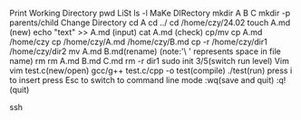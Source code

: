 Print Working Directory
  pwd
LiSt
  ls -l
MaKe DIRectory
  mkdir A B C
  mkdir -p parents/child
Change Directory
  cd A
  cd ../
  cd /home/czy/24.02
touch A.md (new)
echo "text" >> A.md (input)
cat A.md (check)
cp/mv
  cp A.md /home/czy
  cp /home/czy/A.md /home/czy/B.md
  cp -r /home/czy/dir1 /home/czy/dir2
  mv A.md B.md(rename)
(note:'\ ' represents space in file name)
rm
  rm A.md B.md C.md
  rm -r dir1
sudo init 3/5(switch run level)
Vim
  vim test.c(new/open)
  gcc/g++ test.c/cpp -o test(compile)
  ./test(run)
  press i to insert
  press Esc to switch to command line mode
  :wq(save and quit)
  :q!(quit)

ssh
  
